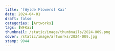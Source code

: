 ```yaml
---
title: '[Wylde Flowers] Kai'
date: 2024-04-01
draft: false
categories: [Artworks]
tags: [WFKai]
thumbnail: /static/image/thumbnails/2024-009.png
cover: /static/image/artworks/2024-009.jpg
stamp: 9944
---
```


